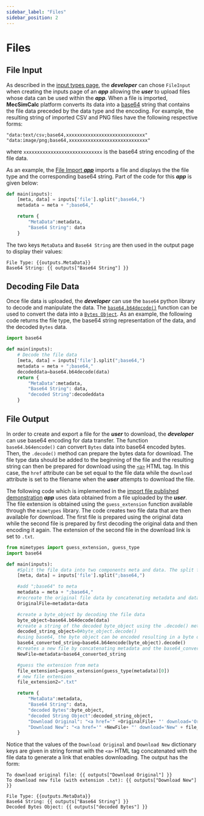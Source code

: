```yaml
---
sidebar_label: "Files"
sidebar_position: 2
---
```


# Files

## File Input

As described in the [input types page](../inputs/Input-Types), the _**developer**_ can chose `FileInput` when creating the inputs page of an _**app**_ allowing the _**user**_ to upload files whose data can be used within the _**app**_. When a file is imported, **MecSimCalc** platform converts its data into a [base64](https://stackoverflow.com/questions/3538021) string that contains the file data preceded by the data type and the encoding. For example, the resulting string of imported CSV and PNG files have the following respective forms:

```
"data:text/csv;base64,xxxxxxxxxxxxxxxxxxxxxxxxxxxxx"
"data:image/png;base64,xxxxxxxxxxxxxxxxxxxxxxxxxxxxx"
```

where `xxxxxxxxxxxxxxxxxxxxxxxxxxxxx` is the base64 string encoding of the file data.

As an example, the [File Import _**app**_](https://mecsimcalc.com/app/3705244/import_file) imports a file and displays the the file type and the corresponding base64 string. Part of the code for this _**app**_ is given below:

```python
def main(inputs):
    [meta, data] = inputs['file'].split(";base64,")
    metadata = meta + ";base64,"

    return {
        "MetaData":metadata,
        "Base64 String": data
    }
```

The two keys `MetaData` and `Base64 String` are then used in the output page to display their values:

```
File Type: {{outputs.MetaData}}
Base64 String: {{ outputs["Base64 String"] }}
```

## Decoding File Data

Once file data is uploaded, the _**developer**_ can use the `base64` python library to decode and manipulate the data. The [`base64.b64decode()`](https://docs.python.org/3/library/base64.html) function can be used to convert the data into a [`Bytes Object`](https://docs.python.org/3/library/stdtypes.html#bytes). As an example, the following code returns the file type, the base64 string representation of the data, and the decoded `Bytes` data.

```python
import base64

def main(inputs):
    # Decode the file data
    [meta, data] = inputs['file'].split(";base64,")
    metadata = meta + ";base64,"
    decodeddata=base64.b64decode(data)
    return {
        "MetaData":metadata,
        "Base64 String": data,
        "decoded String":decodeddata
    }
```

## File Output

In order to create and export a file for the _**user**_ to download, the _**developer**_ can use base64 encoding for data transfer. The function `base64.b64encode()` can convert `Bytes` data into base64 encoded bytes. Then, the `.decode()` method can prepare the bytes data for download. The file type data should be added to the beginning of the file and the resulting string can then be prepared for download using the [`<a>`](https://www.w3schools.com/tags/tag_a.asp) HTML tag. In this case, the `href` attribute can be set equal to the file data while the `download` attribute is set to the filename when the _**user**_ attempts to download the file.

The following code which is implemented in the [import file published demonstration](https://mecsimcalc.com/app/3705244/import_file) _**app**_ uses data obtained from a file uploaded by the _**user**_. The file extension is obtained using the `guess_extension` function available through the `mimetypes` library. The code creates two file data that are then available for download. The first file is prepared using the original data while the second file is prepared by first decoding the original data and then encoding it again. The extension of the second file in the download link is set to `.txt`.

```python
from mimetypes import guess_extension, guess_type
import base64

def main(inputs):
    #Split the file data into two components meta and data. The split function removes the string ";base64",
    [meta, data] = inputs['file'].split(";base64,")

    #add ";base64" to meta
    metadata = meta + ";base64,"
    #recreate the original file data by concatenating metadata and data
    OriginalFile=metadata+data

    #create a byte_object by decoding the file data
    byte_object=base64.b64decode(data)
    #create a string of the decoded byte_object using the .decode() method.
    decoded_string_object=0#byte_object.decode()
    #using base64, the byte object can be encoded resulting in a byte object. The ".decode()" method returns the equivalent string.
    base64_converted_string=base64.b64encode(byte_object).decode()
    #creates a new file by concatenating metadata and the base64_converted_string
    NewFile=metadata+base64_converted_string

    #guess the extension from meta
    file_extension1=guess_extension(guess_type(metadata)[0])
    # new file extension
    file_extension2=".txt"

    return {
        "MetaData":metadata,
        "Base64 String": data,
        "decoded Bytes":byte_object,
        "decoded String Object":decoded_string_object,
        "Download Original": "<a href='" +OriginalFile+ "' download='Original" + file_extension1 + "'>Download</a>",
        "Download New": "<a href='" +NewFile+ "' download='New" + file_extension2 + "'>Download</a>"
    }
```

Notice that the values of the `Download Original` and `Download New` dictionary keys are given in string format with the `<a>` HTML tag concatenated with the file data to generate a link that enables downloading. The output has the form:

```
To download original file: {{ outputs["Download Original"] }}
To download new file (with extension .txt): {{ outputs["Download New"] }}

File Type: {{outputs.MetaData}}
Base64 String: {{ outputs["Base64 String"] }}
Decoded Bytes Object: {{ outputs["decoded Bytes"] }}
```
